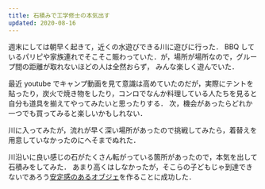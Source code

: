 ```yaml
---
title: 石積みで工学修士の本気出す
updated: 2020-08-16
---
```


週末にしては朝早く起きて，近くの水遊びできる川に遊びに行った．
BBQ しているパリピや家族連れでそこそこ賑わっていた．が，場所が場所なので，グループ間の距離が取れないほどの人は全然おらず，
みんな楽しく遊んでいた．

最近 youtube でキャンプ動画を見て意識は高めていたのだが，実際にテントを貼ったり，炭火で焼き物をしたり，コンロでなんか料理している人たちを見ると
自分も道具を揃えてやってみたいと思ったりする．
次，機会があったらどれか一つでも買ってみると楽しいかもしれない．

川に入ってみたが，流れが早く深い場所があったので挑戦してみたら，着替えを用意していなかったのにへそまでぬれた．

川沿いに良い感じの石がたくさん転がっている箇所があったので，本気を出して石積みをしてみた．
あまり高くはしなかったが，そこらの子どもじゃ到達できないであろう[安定感のあるオブジェ](https://sotaro.io/photos/kawa)を作ることに成功した．
